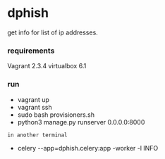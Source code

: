 # dphish
get info for list of ip addresses.

### requirements
Vagrant 2.3.4
virtualbox 6.1

### run

* vagrant up
* vagrant ssh
* sudo bash provisioners.sh
* python3 manage.py runserver 0.0.0.0:8000

`in another terminal`

* celery --app=dphish.celery:app -worker -l INFO
